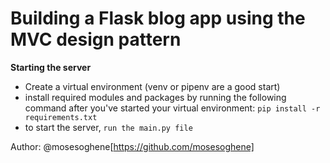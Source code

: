 # Building a Flask blog app using the MVC design pattern

**Starting the server**

- Create a virtual environment (venv or pipenv are a good start)
- install required modules and packages by running the following command after you've started your virtual environment: ```pip install -r requirements.txt```
- to start the server, ```run the main.py file```



Author: @mosesoghene[https://github.com/mosesoghene]